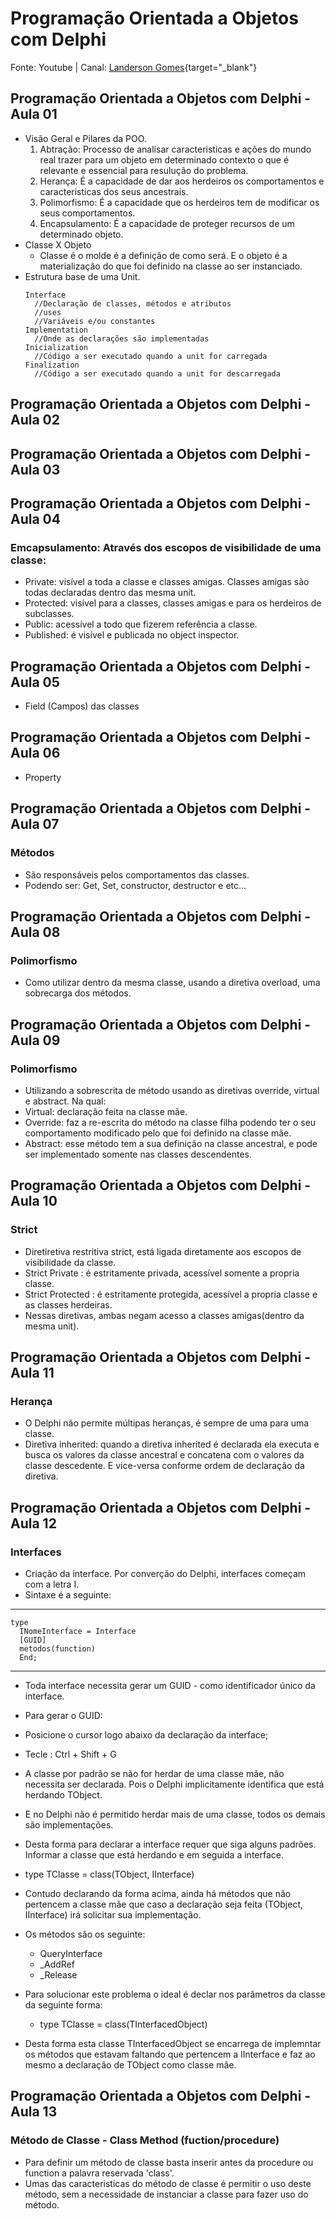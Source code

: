 # Programação Orientada a Objetos com Delphi
Fonte: Youtube | Canal: [Landerson Gomes](https://www.youtube.com/@LandersonGomes6){target="_blank"}

## Programação Orientada a Objetos com Delphi - Aula 01
  - Visão Geral e Pilares da POO.
    1. Abtração: Processo de analisar caracteristicas e ações do mundo real trazer para um objeto em determinado contexto o que é relevante e essencial para resulução do problema.
    2. Herança: É a capacidade de dar aos herdeiros os comportamentos e caracteristicas dos seus ancestrais.
    3. Polimorfismo: É a capacidade que os herdeiros tem de modificar os seus comportamentos.
    4. Encapsulamento: É a capacidade de proteger recursos de um determinado objeto.
  - Classe X Objeto
    - Classe é o molde é a definição de como será. E o objeto é a materialização do que foi definido na classe ao ser instanciado.
  - Estrutura base de uma Unit.
    ```
    Interface
      //Declaração de classes, métodos e atributos
      //uses
      //Variáveis e/ou constantes 
    Implementation
      //Onde as declarações são implementadas
    Inicialization
      //Código a ser executado quando a unit for carregada
    Finalization
      //Código a ser executado quando a unit for descarregada

    ```
## Programação Orientada a Objetos com Delphi - Aula 02

## Programação Orientada a Objetos com Delphi - Aula 03

## Programação Orientada a Objetos com Delphi - Aula 04
### Emcapsulamento: Através dos escopos de visibilidade de uma classe:
- Private: visível a toda a classe e classes amigas. Classes amigas são todas declaradas dentro das mesma unit.
- Protected: visível para a classes, classes amigas e para os herdeiros de subclasses.
- Public: acessível a todo que fizerem referência a classe.
- Published: é visível e publicada no object inspector.

## Programação Orientada a Objetos com Delphi - Aula 05
- Field (Campos) das classes

## Programação Orientada a Objetos com Delphi - Aula 06
- Property

## Programação Orientada a Objetos com Delphi - Aula 07
### Métodos
- São responsáveis pelos comportamentos das classes. 
- Podendo ser: Get, Set, constructor, destructor e etc...

## Programação Orientada a Objetos com Delphi - Aula 08
### Polimorfismo
- Como utilizar dentro da mesma classe, usando a diretiva overload, uma sobrecarga dos métodos.

## Programação Orientada a Objetos com Delphi - Aula 09
### Polimorfismo
- Utilizando a sobrescrita de método usando as diretivas override, virtual e abstract. Na qual:
- Virtual: declaração feita na classe mãe.
- Override: faz a re-escrita do método na classe filha podendo ter o seu comportamento modificado pelo que foi definido na classe mãe.
- Abstract: esse método tem a sua definição na classe ancestral, e pode ser implementado somente nas classes descendentes.

## Programação Orientada a Objetos com Delphi - Aula 10
### Strict
- Diretiretiva restritiva strict, está ligada diretamente aos escopos de visibilidade da classe.
- Strict Private : é estritamente privada, acessível somente a propria classe.
- Strict Protected : é estritamente protegida, acessível a propria classe e as classes herdeiras.
- Nessas diretivas, ambas negam acesso a classes amigas(dentro da mesma unit).

## Programação Orientada a Objetos com Delphi - Aula 11
### Herança
- O Delphi não permite múltipas heranças, é sempre de uma para uma classe.
- Diretiva inherited: quando a diretiva inherited é declarada ela executa e busca os valores da classe ancestral e concatena com o valores da classe descedente. E vice-versa conforme ordem de declaração da diretiva.

## Programação Orientada a Objetos com Delphi - Aula 12
### Interfaces   
- Criação da interface. Por converção do Delphi, interfaces começam com a letra I.
- Sintaxe é a seguinte:
---
	type
	  INomeInterface = Interface
	  [GUID]
	  metodos(function)
	  End;
---
- Toda interface necessita gerar um GUID - como identificador único da interface.
- Para gerar o GUID:
- Posicione o cursor logo abaixo da declaração da interface;
- Tecle : Ctrl + Shift + G

- A classe por padrão se não for herdar de uma classe mãe, não necessita ser declarada. Pois o Delphi implicitamente identifica que está herdando TObject.
- E no Delphi não é permitido herdar mais de uma classe, todos os demais são implementações.
- Desta forma para declarar a interface requer que siga alguns padrões. Informar a classe que está herdando e em seguida a interface.
- type TClasse = class(TObject, IInterface)
- Contudo declarando da forma acima, ainda há métodos que não pertencem a classe mãe que caso a declaração seja feita (TObject, IInterface) irá solicitar sua implementação.
- Os métodos são os seguinte:  
  - QueryInterface
  - _AddRef
  - _Release
- Para solucionar este problema o ideal é declar nos parâmetros da classe da seguinte forma:
  - type TClasse = class(TInterfacedObject)
- Desta forma esta classe TInterfacedObject se encarrega de implemntar os métodos que estavam faltando que pertencem a IInterface e faz ao mesmo a declaração de TObject como classe mãe.

## Programação Orientada a Objetos com Delphi - Aula 13
### Método de Classe - Class Method (fuction/procedure)
- Para definir um método de classe basta inserir antes da procedure ou function a palavra reservada 'class'.
- Umas das caracteristicas do método de classe é permitir o uso deste método, sem a necessidade de instanciar a classe para fazer uso do método.
